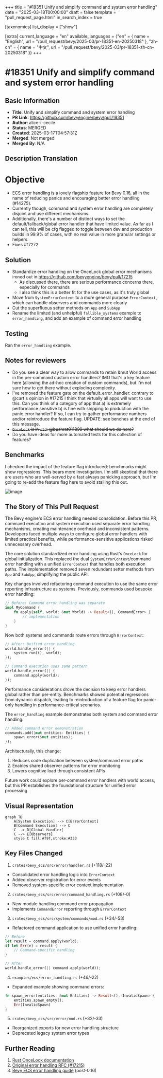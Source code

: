 +++
title = "#18351 Unify and simplify command and system error handling"
date = "2025-03-18T00:00:00"
draft = false
template = "pull_request_page.html"
in_search_index = true

[taxonomies]
list_display = ["show"]

[extra]
current_language = "en"
available_languages = {"en" = { name = "English", url = "/pull_request/bevy/2025-03/pr-18351-en-20250318" }, "zh-cn" = { name = "中文", url = "/pull_request/bevy/2025-03/pr-18351-zh-cn-20250318" }}
+++

# #18351 Unify and simplify command and system error handling

## Basic Information
- **Title**: Unify and simplify command and system error handling
- **PR Link**: https://github.com/bevyengine/bevy/pull/18351
- **Author**: alice-i-cecile
- **Status**: MERGED
- **Created**: 2025-03-17T04:57:31Z
- **Merged**: Not merged
- **Merged By**: N/A

## Description Translation
# Objective

- ECS error handling is a lovely flagship feature for Bevy 0.16, all in the name of reducing panics and encouraging better error handling (#14275).
- Currently though, command and system error handling are completely disjoint and use different mechanisms.
- Additionally, there's a number of distinct ways to set the default/fallback/global error handler that have limited value. As far as I can tell, this will be cfg flagged to toggle between dev and production builds in 99.9% of cases, with no real value in more granular settings or helpers.
- Fixes #17272

## Solution

- Standardize error handling on the OnceLock global error mechanisms ironed out in https://github.com/bevyengine/bevy/pull/17215
   - As discussed there, there are serious performance concerns there, especially for commands
   - I also think this is a better fit for the use cases, as it's truly global
- Move from `SystemErrorContext` to a more general purpose `ErrorContext`, which can handle observers and commands more clearly
- Cut the superfluous setter methods on `App` and `SubApp`
- Rename the limited (and unhelpful) `fallible_systems` example to `error_handling`, and add an example of command error handling

## Testing

Ran the `error_handling` example.

## Notes for reviewers

- Do you see a clear way to allow commands to retain &mut World access in the per-command custom error handlers? IMO that's a key feature here (allowing the ad-hoc creation of custom commands), but I'm not sure how to get there without exploding complexity.
- I've removed the feature gate on the default_error_handler: contrary to @cart's opinion in #17215 I think that virtually all apps will want to use this. Can you think of a category of app that a) is extremely performance sensitive b) is fine with shipping to production with the panic error handler? If so, I can try to gather performance numbers and/or reintroduce the feature flag. UPDATE: see benches at the end of this message.
- ~~`OnceLock` is in `std`: @bushrat011899 what should we do here?~~
- Do you have ideas for more automated tests for this collection of features?

## Benchmarks

I checked the impact of the feature flag introduced: benchmarks might show regressions. This bears more investigation. I'm still skeptical that there are users who are well-served by a fast always panicking approach, but I'm going to re-add the feature flag here to avoid stalling this out.

![image](https://github.com/user-attachments/assets/237f644a-b36d-4332-9b45-76fd5cbff4d0)


## The Story of This Pull Request

The Bevy engine's ECS error handling needed consolidation. Before this PR, command execution and system execution used separate error handling mechanisms, creating maintenance overhead and inconsistent patterns. Developers faced multiple ways to configure global error handlers with limited practical benefits, while performance-sensitive applications risked unnecessary overhead.

The core solution standardized error handling using Rust's `OnceLock` for global initialization. This replaced the dual `SystemErrorContext`/command error handling with a unified `ErrorContext` that handles both execution paths. The implementation removed seven redundant setter methods from `App` and `SubApp`, simplifying the public API.

Key changes involved refactoring command execution to use the same error reporting infrastructure as systems. Previously, commands used bespoke error handling:

```rust
// Before: Command error handling was separate
impl MyCommand {
    fn apply(self, world: &mut World) -> Result<(), CommandError> {
        // implementation
    }
}
```

Now both systems and commands route errors through `ErrorContext`:

```rust
// After: Unified error handling
world.handle_error(|| {
    system.run((), world);
});

// Command execution uses same pattern
world.handle_error(|| {
    command.apply(world);
});
```

Performance considerations drove the decision to keep error handlers global rather than per-entity. Benchmarks showed potential regressions from dynamic dispatch, leading to reintroduction of a feature flag for panic-only handling in performance-critical scenarios.

The `error_handling` example demonstrates both system and command error handling:

```rust
// Added command error demonstration
commands.add(|mut entities: Entities| {
    spawn_error(&mut entities);
});
```

Architecturally, this change:
1. Reduces code duplication between system/command error paths
2. Enables shared observer patterns for error monitoring
3. Lowers cognitive load through consistent APIs

Future work could explore per-command error handlers with world access, but this PR establishes the foundational structure for unified error processing.

## Visual Representation

```mermaid
graph TD
    A[System Execution] --> C[ErrorContext]
    B[Command Execution] --> C
    C --> D[Global Handler]
    C --> E[Observers]
    style C fill:#f9f,stroke:#333
```

## Key Files Changed

1. `crates/bevy_ecs/src/error/handler.rs` (+118/-22)
- Consolidated error handling logic into `ErrorContext`
- Added observer registration for error events
- Removed system-specific error context implementation

2. `crates/bevy_ecs/src/error/command_handling.rs` (+108/-0)
- New module handling command error propagation
- Implements `CommandError` reporting through `ErrorContext`

3. `crates/bevy_ecs/src/system/commands/mod.rs` (+34/-53)
- Refactored command application to use unified error handling:
```rust
// Before
let result = command.apply(world);
if let Err(e) = result {
    // Command-specific handling
}

// After
world.handle_error(|| command.apply(world));
```

4. `examples/ecs/error_handling.rs` (+46/-22)
- Expanded example showing command errors:
```rust
fn spawn_error(entities: &mut Entities) -> Result<(), InvalidSpawn> {
    entities.spawn_empty();
    Err(InvalidSpawn)
}
```

5. `crates/bevy_ecs/src/error/mod.rs` (+32/-33)
- Reorganized exports for new error handling structure
- Deprecated legacy system error types

## Further Reading

1. [Rust OnceLock documentation](https://doc.rust-lang.org/std/sync/struct.OnceLock.html)
2. [Original error handling RFC (#17215)](https://github.com/bevyengine/bevy/pull/17215)
3. [Bevy ECS error handling guide](https://bevyengine.org/learn/error-handling/) (post-0.16)